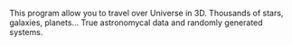 This program allow you to travel over Universe in 3D. Thousands of stars, galaxies, planets... True astronomycal data and randomly generated systems.